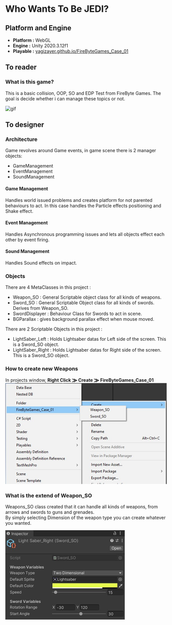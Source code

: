 # Who Wants To Be JEDI?
## Platform and Engine
 - **Platform :** WebGL
 - **Engine :** Unity 2020.3.12f1
 - **Playable :** [yagizayer.github.io/FireByteGames_Case_01](http://yagizayer.github.io/FireByteGames_Case_01)
## To reader
### What is this game?
This is a basic collision, OOP, SO and EDP Test from FireByte Games.
The goal is decide whether i can manage these topics or not.

![gif](Readme_Resources/gif_01.gif)

## To designer
### Architecture
Game revolves around Game events, in game scene there is 2 manager objects: 
- GameManagement
- EventManagement
- SoundManagement
#### Game Management
Handles world issued problems and creates platform for not parented behaviours to act.
In this case handles the Particle effects positioning and Shake effect.
#### Event Management
Handles Asynchronous programming issues and lets all objects effect each other by event firing.
#### Sound Management
Handles Sound effects on impact.
### Objects
There are 4 MetaClasses in this project : 
- Weapon_SO : General Scriptable object class for all kinds of weapons.
- Sword_SO : General Scriptable Object class for all kinds of swords. Derives from Weapon_SO. 
- SwordDisplayer : Behaviour Class for Swords to act in scene.
- BGParallax : gives background parallax effect when mouse moved.

There are 2 Scriptable Objects in this project : 
- LightSaber_Left : Holds Lightsaber datas for Left side of the screen. This is a Sword_SO object.
- LightSaber_Right : Holds Lightsaber datas for Right side of the screen. This is a Sword_SO object.

### How to create new Weapons
In projects window, **Right Click ⨠ Create ⨠ FireByteGames_Case_01** 
![Image_01](Readme_Resources/Image_01.jpg)
### What is the extend of Weapon_SO
Weapons_SO class created that it can handle all kinds of weapons, from arrows and swords to guns and grenades. <br>
By simply selecting Dimension of the weapon type you can create whatever you wanted.


![Image_02](Readme_Resources/Image_02.jpg)
 
